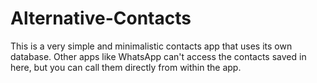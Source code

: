 # Alternative-Contacts

This is a very simple and minimalistic contacts app that uses its own database. Other apps like WhatsApp can't access the contacts saved in here, but you can call them directly from within the app.


